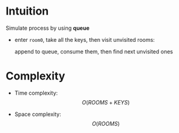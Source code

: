 # Intuition

Simulate process by using **queue**

- enter `room0`, take all the keys, then visit unvisited rooms:
        
    append to queue, consume them, then find next unvisited ones

# Complexity
- Time complexity:
$$O(ROOMS + KEYS)$$

- Space complexity:
$$O(ROOMS)$$

